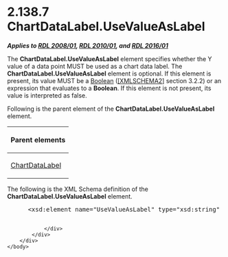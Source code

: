 <html dir="LTR" xmlns:mshelp="http://msdn.microsoft.com/mshelp" xmlns:ddue="http://ddue.schemas.microsoft.com/authoring/2003/5" xmlns:xlink="http://www.w3.org/1999/xlink" xmlns:tool="http://www.microsoft.com/tooltip">
    <head>
        <meta http-equiv="Content-Type" content="text/html; CHARSET=utf-8"></meta>
        <meta name="save" content="history"></meta>
        <title>2.138.7 ChartDataLabel.UseValueAsLabel</title>
        <xml>
            <mshelp:toctitle title="2.138.7 ChartDataLabel.UseValueAsLabel"></mshelp:toctitle>
            <mshelp:rltitle title="[MS-RDL]: ChartDataLabel.UseValueAsLabel"></mshelp:rltitle>
            <mshelp:keyword index="A" term="6d048c7f-c9d1-4b1c-b76c-6bb83d9891d1"></mshelp:keyword>
            <mshelp:attr name="DCSext.ContentType" value="open specification"></mshelp:attr>
            <mshelp:attr name="AssetID" value="6d048c7f-c9d1-4b1c-b76c-6bb83d9891d1"></mshelp:attr>
            <mshelp:attr name="TopicType" value="kbRef"></mshelp:attr>
            <mshelp:attr name="DCSext.Title" value="[MS-RDL]: ChartDataLabel.UseValueAsLabel" />
        </xml>
    </head>
    <body>
        <div id="header">
            <h1 class="heading">2.138.7 ChartDataLabel.UseValueAsLabel</h1>
        </div>
        <div id="mainSection">
            <div id="mainBody">
                <div id="allHistory" class="saveHistory"></div>
                <div id="sectionSection0" class="section" name="collapseableSection">
                    

<p><b><i>Applies to </i></b><a href="1e855f94-4617-47e4-b89e-0856c6cb420f.htm"><b><i>RDL 2008/01</i></b></a><b><i>,
</i></b><a href="3428e690-a348-4ec7-8a6a-8efb42d2cdee.htm"><b><i>RDL 2010/01</i></b></a><b><i>,
and </i></b><a href="52ce3983-2bfc-4e72-9359-42aaf5fe4509.htm"><b><i>RDL 2016/01</i></b></a></p>

<p>The <b>ChartDataLabel.UseValueAsLabel</b> element specifies
whether the Y value of a data point MUST be used as a chart data label. The <b>ChartDataLabel.UseValueAsLabel</b>
element is optional. If this element is present, its value MUST be a <a href="4802fa14-3619-43fa-9898-3acab160a24c.htm">Boolean</a> (<a href="https://go.microsoft.com/fwlink/?LinkId=90610">[XMLSCHEMA2]</a> section
3.2.2) or an expression that evaluates to a <b>Boolean</b>. If this element is
not present, its value is interpreted as false.</p>

<p>Following is the parent element of the <b>ChartDataLabel.UseValueAsLabel</b>
element.</p>

<table>
 <thead>
  <tr>
   <th>
   <p>Parent elements</p>
   </th>
  </tr>
 </thead>
 <tr>
  <td>
  <p><a href="cb4e56a8-c079-4788-a576-cec2510f5b96.htm">ChartDataLabel</a></p>
  </td>
 </tr>
</table>

<p>The following is the XML Schema definition of the <b>ChartDataLabel.UseValueAsLabel</b>
element.</p>

<dl>
<dd>
<div><pre> &lt;xsd:element name=&quot;UseValueAsLabel&quot; type=&quot;xsd:string&quot; minOccurs=&quot;0&quot; /&gt;
  
</pre></div>
</dd></dl>


                </div>
            </div>
        </div>
    </body>
</html>